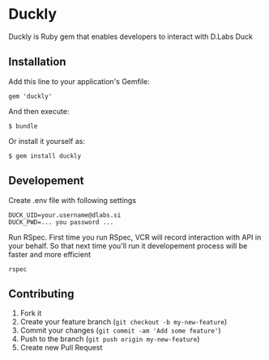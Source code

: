 # Duckly

Duckly is Ruby gem that enables developers to interact with D.Labs Duck

## Installation

Add this line to your application's Gemfile:

    gem 'duckly'

And then execute:

    $ bundle

Or install it yourself as:

    $ gem install duckly

## Developement

Create .env file with following settings

    DUCK_UID=your.username@dlabs.si
    DUCK_PWD=... you password ...

Run RSpec. First time you run RSpec, VCR will record interaction with API in your behalf.
So that next time you'll run it developement process will be faster and more efficient

    rspec

## Contributing

1. Fork it
2. Create your feature branch (`git checkout -b my-new-feature`)
3. Commit your changes (`git commit -am 'Add some feature'`)
4. Push to the branch (`git push origin my-new-feature`)
5. Create new Pull Request
